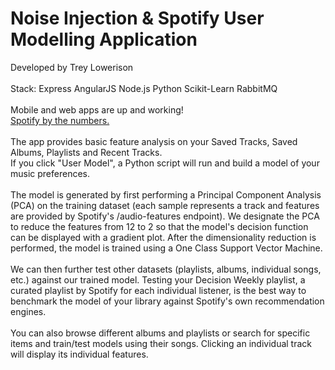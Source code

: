 # Noise Injection & Spotify User Modelling Application
Developed by Trey Lowerison<br />
<br />
Stack: Express AngularJS Node.js Python Scikit-Learn RabbitMQ<br />
<br />
Mobile and web apps are up and working!<br />
<a href="https://spotifynoiseinjection.herokuapp.com">Spotify by the numbers.</a><br />
<br />
The app provides basic feature analysis on your Saved Tracks, Saved Albums, Playlists and Recent Tracks.<br />
If you click "User Model", a Python script will run and build a model of your music preferences.<br />
<br />
The model is generated by first performing a Principal Component Analysis (PCA) on the training dataset (each sample represents a track and features are provided by Spotify's /audio-features endpoint). We designate the PCA to reduce the features from 12 to 2 so that the model's decision function can be displayed with a gradient plot. After the dimensionality reduction is performed, the model is trained using a One Class Support Vector Machine.<br />
<br />
We can then further test other datasets (playlists, albums, individual songs, etc.) against our trained model. Testing your Decision Weekly playlist, a curated playlist by Spotify for each individual listener, is the best way to benchmark the model of your library against Spotify's own recommendation engines.<br />
<br />
You can also browse different albums and playlists or search for specific items and train/test models using their songs. Clicking an individual track will display its individual features.